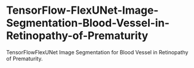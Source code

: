# TensorFlow-FlexUNet-Image-Segmentation-Blood-Vessel-in-Retinopathy-of-Prematurity
TensorFlowFlexUNet Image Segmentation for Blood Vessel in Retinopathy of Prematurity.
